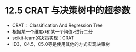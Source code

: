 # 12.5 CRAT 与决策树中的超参数

- CRAT： Classification And Regression Tree 
- 根据某一个维度d和某一个阈值v进行二分
- scikit-learn的决策实现：CRAT
- ID3，C4.5，C5.0等是使用其他的方式实现决策树